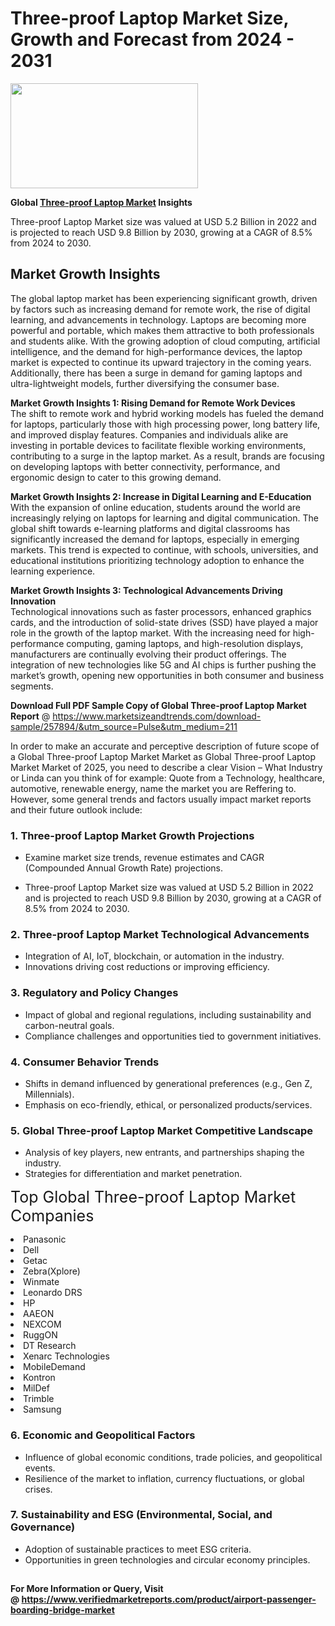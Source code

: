<H1>Three-proof Laptop Market Size, Growth and Forecast from 2024 - 2031</H1><img class="aligncenter size-medium wp-image-584254" src="https://thirdeyenews.in/wp-content/uploads/2024/09/Global-Market-Research-300x168.jpeg" alt="" width="300" height="168" /><p><strong>Global&nbsp;<a href="https://www.marketsizeandtrends.com/download-sample/257894/&amp;utm_source=Pulse&amp;utm_medium=211">Three-proof Laptop Market</a> Insights</strong></p><p>Three-proof Laptop Market size was valued at USD 5.2 Billion in 2022 and is projected to reach USD 9.8 Billion by 2030, growing at a CAGR of 8.5% from 2024 to 2030.</p><p><h2>Market Growth Insights</h2> <p>The global laptop market has been experiencing significant growth, driven by factors such as increasing demand for remote work, the rise of digital learning, and advancements in technology. Laptops are becoming more powerful and portable, which makes them attractive to both professionals and students alike. With the growing adoption of cloud computing, artificial intelligence, and the demand for high-performance devices, the laptop market is expected to continue its upward trajectory in the coming years. Additionally, there has been a surge in demand for gaming laptops and ultra-lightweight models, further diversifying the consumer base.</p> <p></p> <p><strong>Market Growth Insights 1: Rising Demand for Remote Work Devices</strong><br> The shift to remote work and hybrid working models has fueled the demand for laptops, particularly those with high processing power, long battery life, and improved display features. Companies and individuals alike are investing in portable devices to facilitate flexible working environments, contributing to a surge in the laptop market. As a result, brands are focusing on developing laptops with better connectivity, performance, and ergonomic design to cater to this growing demand.</p> <p><strong>Market Growth Insights 2: Increase in Digital Learning and E-Education</strong><br> With the expansion of online education, students around the world are increasingly relying on laptops for learning and digital communication. The global shift towards e-learning platforms and digital classrooms has significantly increased the demand for laptops, especially in emerging markets. This trend is expected to continue, with schools, universities, and educational institutions prioritizing technology adoption to enhance the learning experience.</p> <p><strong>Market Growth Insights 3: Technological Advancements Driving Innovation</strong><br> Technological innovations such as faster processors, enhanced graphics cards, and the introduction of solid-state drives (SSD) have played a major role in the growth of the laptop market. With the increasing need for high-performance computing, gaming laptops, and high-resolution displays, manufacturers are continually evolving their product offerings. The integration of new technologies like 5G and AI chips is further pushing the market’s growth, opening new opportunities in both consumer and business segments.</p> <p></p><p><span class=""><strong>Download Full PDF Sample Copy of Global Three-proof Laptop Market Report</strong> @ <a href="https://www.marketsizeandtrends.com/download-sample/257894/&amp;utm_source=Pulse&amp;utm_medium=211" target="_blank">https://www.marketsizeandtrends.com/download-sample/257894/&amp;utm_source=Pulse&amp;utm_medium=211</a></span></p><p>In order to make an accurate and perceptive description of future scope of a Global&nbsp;Three-proof Laptop Market Market as Global&nbsp;Three-proof Laptop Market Market of 2025, you need to describe a clear Vision &ndash; What Industry or Linda can you think of for example: Quote from a Technology, healthcare, automotive, renewable energy, name the market you are Reffering to. However, some general trends and factors usually impact market reports and their future outlook include:</p><h3>1.&nbsp;<strong>Three-proof Laptop Market Growth Projections</strong></h3><ul><li>Examine market size trends, revenue estimates and CAGR (Compounded Annual Growth Rate) projections.</li><li><p>Three-proof Laptop Market size was valued at USD 5.2 Billion in 2022 and is projected to reach USD 9.8 Billion by 2030, growing at a CAGR of 8.5% from 2024 to 2030.</p></li></ul><h3>2.&nbsp;<strong>Three-proof Laptop Market Technological Advancements</strong></h3><ul><li>Integration of AI, IoT, blockchain, or automation in the industry.</li><li>Innovations driving cost reductions or improving efficiency.</li></ul><h3>3.&nbsp;<strong>Regulatory and Policy Changes</strong></h3><ul><li>Impact of global and regional regulations, including sustainability and carbon-neutral goals.</li><li>Compliance challenges and opportunities tied to government initiatives.</li></ul><h3>4.&nbsp;<strong>Consumer Behavior Trends</strong></h3><ul><li>Shifts in demand influenced by generational preferences (e.g., Gen Z, Millennials).</li><li>Emphasis on eco-friendly, ethical, or personalized products/services.</li></ul><h3>5.&nbsp;<strong>Global Three-proof Laptop Market Competitive Landscape</strong></h3><ul><li>Analysis of key players, new entrants, and partnerships shaping the industry.</li><li>Strategies for differentiation and market penetration.</li></ul><p data-pm-slice="1 1 []"><span style="color: inherit; font-family: inherit; font-size: 25px;">Top Global Three-proof Laptop Market Companies</span></p><div class="" data-test-id=""><p><li>Panasonic</li><li> Dell</li><li> Getac</li><li> Zebra(Xplore)</li><li> Winmate</li><li> Leonardo DRS</li><li> HP</li><li> AAEON</li><li> NEXCOM</li><li> RuggON</li><li> DT Research</li><li> Xenarc Technologies</li><li> MobileDemand</li><li> Kontron</li><li> MilDef</li><li> Trimble</li><li> Samsung</li></p></div><h3>6.&nbsp;<strong>Economic and Geopolitical Factors</strong></h3><ul><li>Influence of global economic conditions, trade policies, and geopolitical events.</li><li>Resilience of the market to inflation, currency fluctuations, or global crises.</li></ul><h3>7.&nbsp;<strong>Sustainability and ESG (Environmental, Social, and Governance)</strong></h3><ul><li>Adoption of sustainable practices to meet ESG criteria.</li><li>Opportunities in green technologies and circular economy principles.</li></ul><h2><strong style="font-size: 14px;">For More Information or Query, Visit @&nbsp;</strong><a style="background-color: #ffffff; font-size: 14px;" href="https://www.marketsizeandtrends.com/report/three-proof-laptop-market/" target="_blank">https://www.verifiedmarketreports.com/product/airport-passenger-boarding-bridge-market</a></h2>
